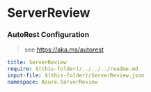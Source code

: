 # ServerReview
### AutoRest Configuration
> see https://aka.ms/autorest

``` yaml
title: ServerReview
require: $(this-folder)/../../../readme.md
input-file: $(this-folder)/ServerReview.json
namespace: Azure.ServerReview
```
